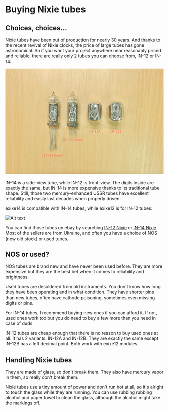 # Buying Nixie tubes

## Choices, choices...

Nixie tubes have been out of production for nearly 30 years. And thanks to the recent revival of Nixie clocks, the price of large tubes has gone astronomical. So if you want your project anywhere near reasonably priced and reliable, there are really only 2 tubes you can choose from, IN-12 or IN-14:

![Alt text](resources/tubes.jpg)

IN-14 is a side-view tube, while IN-12 is front-view. The digits inside are exactly the same, but IN-14 is more expensive thanks to its traditional tube shape. Still, those two mercury-enhanced USSR tubes have excellent reliability and easily last decades when properly driven.

exixe14 is compatible with IN-14 tubes, while exixe12 is for IN-12 tubes:

![Alt text](resources/exixetubes.jpg)

You can find those tubes on ebay by searching [IN-12 Nixie](https://www.ebay.com/sch/i.html?_from=R40&_nkw=in-12+nixie) or [IN-14 Nixie](https://www.ebay.com/sch/i.html?_from=R40&_nkw=in-14+nixie). Most of the sellers are from Ukraine, and often you have a choice of NOS (new old stock) or used tubes.

## NOS or used?

NOS tubes are brand new and have never been used before. They are more expensive but they are the best bet when it comes to reliability and brightness.

Used tubes are desoldered from old instruments. You don't know how long they have been operating and in what condition. They have shorter pins than new tubes, often have cathode poisoning, sometimes even missing digits or pins.

For IN-14 tubes, I recommend buying new ones if you can afford it. If not, used ones work too but you do need to buy a few more than you need in case of duds.

IN-12 tubes are cheap enough that there is no reason to buy used ones at all. It has 2 variants: IN-12A and IN-12B. They are exactly the same except IN-12B has a left decimal point. Both work with exixe12 modules. 

## Handling Nixie tubes

They are made of glass, so don't break them. They also have mercury vapor in them, so really don't break them.

Nixie tubes use a tiny amount of power and don't run hot at all, so it's alright to touch the glass while they are running. You can use rubbing rubbing alcohol and paper towel to clean the glass, although the alcohol might take the markings off.